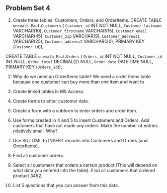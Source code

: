 ## Problem Set 4 

1. Create three tables: Customers, Orders, and OrderItems.
CREATE TABLE `unemath_Paul`.`Customers` (
  `Customer_id` INT NOT NULL,
  `Customer_lastname` VARCHAR(10),
  `Customer_firstname` VARCHAR(15),
  `Customer_email` VARCHAR(45),
  `Customer_zip` VARCHAR(9),
  `Customer_address1` VARCHAR(25),
  `Customer_address2` VARCHAR(20),
  PRIMARY KEY (`Customer_id`));

CREATE TABLE `unemath_Paul`.`Orders` (
  `Orders_id` INT NOT NULL,
  `Customer_id` INT NULL,
  `Order_total` DECIMAL(2) NULL,
  `Order_date` DATETIME NULL,
  PRIMARY KEY (`Orders_id`));
  
  
  
2. Why do we need an OrderItems table?
  We need a order items table because one customer can buy more than one item and want to 

3. Create linked tables in MS Access.

4. Create forms to enter customer data.

5. Create a form with a subform to enter orders and order item.

6. Use forms created in 4 and 5 to insert Customers and Orders.  Add customers that have not made any orders. Make the number of entries relatively small.  Why?  

7. Use SQL DML to INSERT records into Customers and Orders (and OrderItems).  

8. Find all customer orders.

9. Select all customers that orders a certain product (This will depend on what data you entered into the table).  Find all customers that ordered product 3452.  

10. List 5 questions that you can answer from this data.
